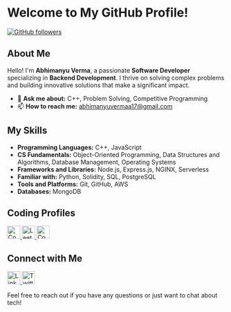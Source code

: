 # Welcome to My GitHub Profile!

[![GitHub followers](https://img.shields.io/github/followers/abhimanyu0x?label=Follow&style=social)](https://github.com/abhimanyu0x)

## About Me

Hello! I'm **Abhimanyu Verma**, a passionate **Software Developer** specializing in **Backend Development**. I thrive on solving complex problems and building innovative solutions that make a significant impact.

- 💬 **Ask me about:** C++, Problem Solving, Competitive Programming
- 📫 **How to reach me:** abhimanyuvermaa17@gmail.com

## My Skills

- **Programming Languages:** C++, JavaScript
- **CS Fundamentals:** Object-Oriented Programming, Data Structures and Algorithms, Database Management, Operating Systems
- **Frameworks and Libraries:** Node.js, Express.js, NGINX, Serverless
- **Familiar with:** Python, Solidity, SQL, PostgreSQL
- **Tools and Platforms:** Git, GitHub, AWS
- **Databases:** MongoDB
  
## Coding Profiles

<p align="left">
  <a href="https://codeforces.com/profile/abhimanyuvermas">
    <img src="https://cdn.iconscout.com/icon/free/png-512/free-code-forces-3521352-2944796.png?f=webp&w=256" alt="CodeForces" width="30" height="30">
  </a>
  <a href="https://leetcode.com/ashu0x">
    <img src="https://cdn.iconscout.com/icon/free/png-512/free-leetcode-3628885-3030025.png?f=webp&w=256" alt="LeetCode" width="30" height="30">
  </a>
  <a href="https://codolio.com/profile/ashu0x">
    <img src="https://visualpharm.com/assets/515/Code-595b40b65ba036ed117d3e2b.svg" alt="Coding Portfolio" width="30" height="30">
  </a>
</p>

## Connect with Me

<p align="left">
  <a href="https://www.linkedin.com/in/abhimanyuvermaa/">
    <img src="https://cdn-icons-png.flaticon.com/512/174/174857.png" alt="LinkedIn" width="30" height="30">
  </a>
  <a href="https://x.com/abhimanyu0x">
    <img src="https://cdn-icons-png.flaticon.com/512/733/733579.png" alt="Twitter" width="30" height="30">
  </a>
</p>

Feel free to reach out if you have any questions or just want to chat about tech!
